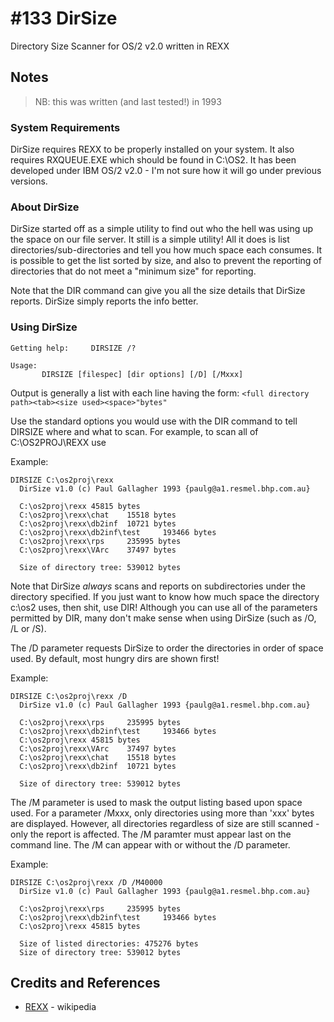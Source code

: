 # #133 DirSize

Directory Size Scanner for OS/2 v2.0 written in REXX

## Notes

> NB: this was written (and last tested!) in 1993

### System Requirements

DirSize requires REXX to be properly installed on your system. It also
requires RXQUEUE.EXE which should be found in C:\OS2. It has been developed
under IBM OS/2 v2.0 - I'm not sure how it will go under previous versions.

### About DirSize

DirSize started off as a simple utility to find out who the hell was using
up the space on our file server. It still is a simple utility!
All it does is list directories/sub-directories and tell you how much space each
consumes. It is possible to get the list sorted by size, and also to prevent
the reporting of directories that do not meet a "minimum size" for reporting.

Note that the DIR command can give you all the size details that DirSize reports.
DirSize simply reports the info better.

### Using DirSize

```
Getting help:     DIRSIZE /?

Usage:
       DIRSIZE [filespec] [dir options] [/D] [/Mxxx]
```

Output is generally a list with each line having the form:
`<full directory path><tab><size used><space>"bytes"`

Use the standard options you would use with the DIR command to tell DIRSIZE
where and what to scan. For example, to scan all of C:\OS2PROJ\REXX use

Example:
```
DIRSIZE C:\os2proj\rexx
  DirSize v1.0 (c) Paul Gallagher 1993 {paulg@a1.resmel.bhp.com.au}

  C:\os2proj\rexx 45815 bytes
  C:\os2proj\rexx\chat    15518 bytes
  C:\os2proj\rexx\db2inf  10721 bytes
  C:\os2proj\rexx\db2inf\test     193466 bytes
  C:\os2proj\rexx\rps     235995 bytes
  C:\os2proj\rexx\VArc    37497 bytes

  Size of directory tree: 539012 bytes
```

Note that DirSize *always* scans and reports on subdirectories under the directory
specified. If you just want to know how much space the directory c:\os2 uses, then
shit, use DIR!
Although you can use all of the parameters permitted by DIR, many don't make sense
when using DirSize (such as /O, /L or /S).


The /D parameter requests DirSize to order the directories in order of space used.
By default, most hungry dirs are shown first!

Example:
```
DIRSIZE C:\os2proj\rexx /D
  DirSize v1.0 (c) Paul Gallagher 1993 {paulg@a1.resmel.bhp.com.au}

  C:\os2proj\rexx\rps     235995 bytes
  C:\os2proj\rexx\db2inf\test     193466 bytes
  C:\os2proj\rexx 45815 bytes
  C:\os2proj\rexx\VArc    37497 bytes
  C:\os2proj\rexx\chat    15518 bytes
  C:\os2proj\rexx\db2inf  10721 bytes

  Size of directory tree: 539012 bytes
```

The /M parameter is used to mask the output listing based upon space used. For
a parameter /Mxxx, only directories using more than 'xxx' bytes are displayed.
However, all directories regardless of size are still scanned - only the report is
affected.
The /M paramter must appear last on the command line.
The /M can appear with or without the /D parameter.

Example:
```
DIRSIZE C:\os2proj\rexx /D /M40000
  DirSize v1.0 (c) Paul Gallagher 1993 {paulg@a1.resmel.bhp.com.au}

  C:\os2proj\rexx\rps     235995 bytes
  C:\os2proj\rexx\db2inf\test     193466 bytes
  C:\os2proj\rexx 45815 bytes

  Size of listed directories: 475276 bytes
  Size of directory tree: 539012 bytes
```

## Credits and References

* [REXX](https://en.wikipedia.org/wiki/Rexx) - wikipedia

